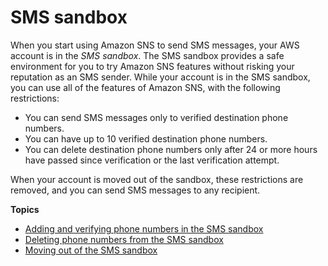 # SMS sandbox<a name="sns-sms-sandbox"></a>

When you start using Amazon SNS to send SMS messages, your AWS account is in the *SMS sandbox*\. The SMS sandbox provides a safe environment for you to try Amazon SNS features without risking your reputation as an SMS sender\. While your account is in the SMS sandbox, you can use all of the features of Amazon SNS, with the following restrictions:
+ You can send SMS messages only to verified destination phone numbers\.
+ You can have up to 10 verified destination phone numbers\.
+ You can delete destination phone numbers only after 24 or more hours have passed since verification or the last verification attempt\.

When your account is moved out of the sandbox, these restrictions are removed, and you can send SMS messages to any recipient\.

**Topics**
+ [Adding and verifying phone numbers in the SMS sandbox](sns-sms-sandbox-verifying-phone-numbers.md)
+ [Deleting phone numbers from the SMS sandbox](sns-sms-sandbox-deleting-phone-numbers.md)
+ [Moving out of the SMS sandbox](sns-sms-sandbox-moving-to-production.md)